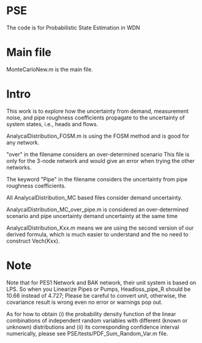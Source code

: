 # PSE
The code is for Probabilistic State Estimation in WDN
# Main file
MonteCarloNew.m is the main file.
# Intro
This work is to explore how the uncertainty from demand, measurement noise, and pipe roughness coefficients propagate to the uncertainty of system states, i.e., heads and flows.

AnalycalDistribution_FOSM.m is using the FOSM method and is good for any network.

"over" in the filename considers an over-determined scenario
This file is only for the 3-node network and would give an error when trying the other networks.

The keyword "Pipe"  in the filename considers the uncertainty from pipe roughness coefficients.

All AnalycalDistribution_MC based files consider demand uncertainty.

AnalycalDistribution_MC_over_pipe.m is considered an over-determined scenario and pipe uncertainty demand uncertainty at the same time

AnalycalDistribution_Kxx.m means we are using the second version of our derived formula, which is much easier to understand and the no need to construct Vech(Kxx).

# Note
Note that for PES1 Network and BAK network, their unit system is based on LPS. So when you Linearize Pipes or Pumps, Headloss_pipe_R should be 10.66 instead of 4.727; Please be careful to convert unit, otherwise, the covariance result is wrong even no error or warnings pop out.

As for how to obtain (i) the probability density function of the linear combinations of independent random variables with different (known or unknown) distributions and (ii) its corresponding confidence interval numerically, please see PSE/tests/PDF_Sum_Random_Var.m file.
